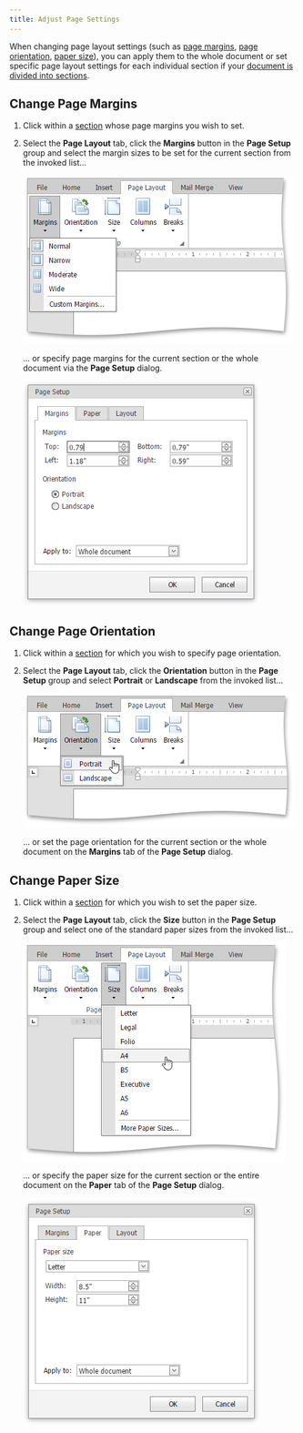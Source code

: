 ```yaml
---
title: Adjust Page Settings
---
```

When changing page layout settings (such as [page margins](#margins), [page orientation](#orientation), [paper size](#papersize)), you can apply them to the whole document or set specific page layout settings for each individual section if your [document is divided into sections](../../../../interface-elements-for-web/articles/rich-text-editor/document-layout-and-page-setup/divide-a-documents-into-sections.md).

## <a name="margins"/>Change Page Margins
1. Click within a [section](../../../../interface-elements-for-web/articles/rich-text-editor/document-layout-and-page-setup/divide-a-documents-into-sections.md) whose page margins you wish to set.
2. Select the **Page Layout** tab, click the **Margins** button in the **Page Setup** group and select the margin sizes to be set for the current section from the invoked list...
	
	![EUD_ASPxRichEdit_PageLayuot_Margins](../../../images/Img117780.png)
	
	... or specify page margins for the current section or the whole document via the **Page Setup** dialog.
	
	![EUD_ASPxRichEdit_PageLayuot_PageSetup_Margins](../../../images/Img117781.png)

## <a name="orientation"/>Change Page Orientation
1. Click within a [section](../../../../interface-elements-for-web/articles/rich-text-editor/document-layout-and-page-setup/divide-a-documents-into-sections.md) for which you wish to specify page orientation.
2. Select the **Page Layout** tab, click the **Orientation** button in the **Page Setup** group and select **Portrait** or **Landscape** from the invoked list...
	
	![EUD_ASPxRichEdit_PageLayuot_Orientation](../../../images/Img117782.png)
	
	... or set the page orientation for the current section or the whole document on the **Margins** tab of the **Page Setup** dialog.

## <a name="papersize"/>Change Paper Size
1. Click within a [section](../../../../interface-elements-for-web/articles/rich-text-editor/document-layout-and-page-setup/divide-a-documents-into-sections.md) for which you wish to set the paper size.
2. Select the **Page Layout** tab, click the **Size** button in the **Page Setup** group and select one of the standard paper sizes from the invoked list...
	
	![EUD_ASPxRichEdit_PageLayuot_Size](../../../images/Img117783.png)
	
	... or specify the paper size for the current section or the entire document on the **Paper** tab of the **Page Setup** dialog.
	
	![EUD_ASPxRichEdit_PageLayuot_PageSetup_Paper](../../../images/Img117784.png)